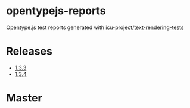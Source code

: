 # opentypejs-reports
[Opentype.js](https://github.com/opentypejs/opentype.js) test reports generated with [icu-project/text-rendering-tests](https://github.com/unicode-org/text-rendering-tests)

# Releases
* [1.3.3](https://connum.github.io/opentypejs-reports/reports/1.3.3.html)
* [1.3.4](https://connum.github.io/opentypejs-reports/reports/1.3.4.html)

# Master

